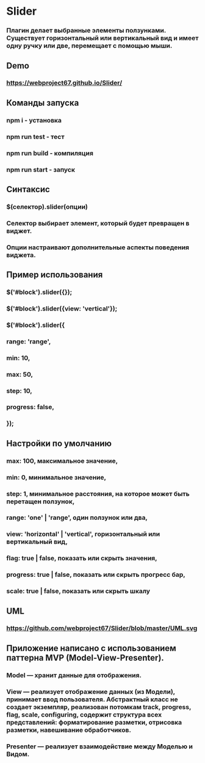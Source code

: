 # Slider
### Плагин делает выбранные элементы ползунками. Существует горизонтальный или вертикальный вид и имеет одну ручку или две, перемещает с помощью мыши.

## Demo
### https://webproject67.github.io/Slider/

## Команды запуска
### npm i - установка
### npm run test - тест
### npm run build - компиляция
### npm run start - запуск

## Синтаксис
### $(селектор).slider(опции)
### Селектор выбирает элемент, который будет превращен в виджет.
### Опции настраивают дополнительные аспекты поведения виджета.
## Пример использования
### $('#block').slider({});
### $('#block').slider({view: 'vertical'});
### $('#block').slider({
###   range: 'range',
###   min: 10,
###   max: 50,
###   step: 10,
###   progress: false,
### });
## Настройки по умолчанию
### max: 100, максимальное значение,
### min: 0, минимальное значение,
### step: 1, минимальное расстояния, на которое может быть перетащен ползунок,
### range: 'one' | 'range', один ползунок или два,
### view: 'horizontal' | 'vertical', горизонтальный или вертикальный вид,
### flag: true | false, показать или скрыть значения,
### progress: true | false, показать или скрыть прогресс бар,
### scale: true | false, показать или скрыть шкалу

## UML
### https://github.com/webproject67/Slider/blob/master/UML.svg

## Приложение написано с использованием паттерна MVP (Model-View-Presenter).
### Model — хранит данные для отображения. 
### View — реализует отображение данных (из Модели), принимает ввод пользователя. Абстрактный класс не создает экземпляр, реализован потомкам track, progress, flag, scale, configuring, содержит структура всех представлений: форматирование разметки, отрисовка разметки, навешивание обработчиков.
### Presenter — реализует взаимодействие между Моделью и Видом.